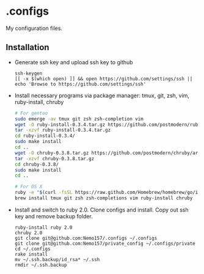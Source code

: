 .configs
========

My configuration files.

Installation
------------


* Generate ssh key and upload ssh key to github
  ````
  ssh-keygen
  [[ -x $(which open) ]] && open https://github.com/settings/ssh || echo 'Browse to https://github.com/settings/ssh'
  ````

* Install necessary programs via package manager: tmux, git, zsh, vim, ruby-install, chruby

    ````sh
    # For gentoo
    sudo emerge -av tmux git zsh zsh-completion vim
    wget -O ruby-install-0.3.4.tar.gz https://github.com/postmodern/ruby-install/archive/v0.3.4.tar.gz
    tar -xzvf ruby-install-0.3.4.tar.gz
    cd ruby-install-0.3.4/
    sudo make install
    cd ..
    wget -O chruby-0.3.8.tar.gz https://github.com/postmodern/chruby/archive/v0.3.8.tar.gz
    tar -xzvf chruby-0.3.8.tar.gz
    cd chruby-0.3.8/
    sudo make install
    cd ..
    ````
    
    ````sh
    # For OS X
    ruby -e "$(curl -fsSL https://raw.github.com/Homebrew/homebrew/go/install)"
    brew install tmux git zsh zsh-completions vim ruby-install chruby
    ````

* Install and switch to ruby 2.0. Clone configs and install. Copy out ssh key and remove backup folder.

    
    ````
    ruby-install ruby 2.0
    chruby 2.0
    git clone git@github.com:Nemo157/.configs ~/.configs
    git clone git@github.com:Nemo157/private_config ~/.configs/private
    cd ~/.configs
    rake install
    mv ~/.ssh.backup/id_rsa* ~/.ssh
    rmdir ~/.ssh.backup
    ````
